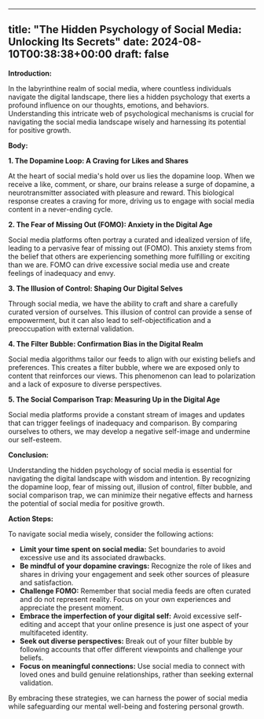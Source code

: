 
---
title: "The Hidden Psychology of Social Media: Unlocking Its Secrets"
date: 2024-08-10T00:38:38+00:00
draft: false
---

**Introduction:**

In the labyrinthine realm of social media, where countless individuals navigate the digital landscape, there lies a hidden psychology that exerts a profound influence on our thoughts, emotions, and behaviors. Understanding this intricate web of psychological mechanisms is crucial for navigating the social media landscape wisely and harnessing its potential for positive growth.

**Body:**

**1. The Dopamine Loop: A Craving for Likes and Shares**

At the heart of social media's hold over us lies the dopamine loop. When we receive a like, comment, or share, our brains release a surge of dopamine, a neurotransmitter associated with pleasure and reward. This biological response creates a craving for more, driving us to engage with social media content in a never-ending cycle.

**2. The Fear of Missing Out (FOMO): Anxiety in the Digital Age**

Social media platforms often portray a curated and idealized version of life, leading to a pervasive fear of missing out (FOMO). This anxiety stems from the belief that others are experiencing something more fulfilling or exciting than we are. FOMO can drive excessive social media use and create feelings of inadequacy and envy.

**3. The Illusion of Control: Shaping Our Digital Selves**

Through social media, we have the ability to craft and share a carefully curated version of ourselves. This illusion of control can provide a sense of empowerment, but it can also lead to self-objectification and a preoccupation with external validation.

**4. The Filter Bubble: Confirmation Bias in the Digital Realm**

Social media algorithms tailor our feeds to align with our existing beliefs and preferences. This creates a filter bubble, where we are exposed only to content that reinforces our views. This phenomenon can lead to polarization and a lack of exposure to diverse perspectives.

**5. The Social Comparison Trap: Measuring Up in the Digital Age**

Social media platforms provide a constant stream of images and updates that can trigger feelings of inadequacy and comparison. By comparing ourselves to others, we may develop a negative self-image and undermine our self-esteem.

**Conclusion:**

Understanding the hidden psychology of social media is essential for navigating the digital landscape with wisdom and intention. By recognizing the dopamine loop, fear of missing out, illusion of control, filter bubble, and social comparison trap, we can minimize their negative effects and harness the potential of social media for positive growth.

**Action Steps:**

To navigate social media wisely, consider the following actions:

* **Limit your time spent on social media:** Set boundaries to avoid excessive use and its associated drawbacks.
* **Be mindful of your dopamine cravings:** Recognize the role of likes and shares in driving your engagement and seek other sources of pleasure and satisfaction.
* **Challenge FOMO:** Remember that social media feeds are often curated and do not represent reality. Focus on your own experiences and appreciate the present moment.
* **Embrace the imperfection of your digital self:** Avoid excessive self-editing and accept that your online presence is just one aspect of your multifaceted identity.
* **Seek out diverse perspectives:** Break out of your filter bubble by following accounts that offer different viewpoints and challenge your beliefs.
* **Focus on meaningful connections:** Use social media to connect with loved ones and build genuine relationships, rather than seeking external validation.

By embracing these strategies, we can harness the power of social media while safeguarding our mental well-being and fostering personal growth.